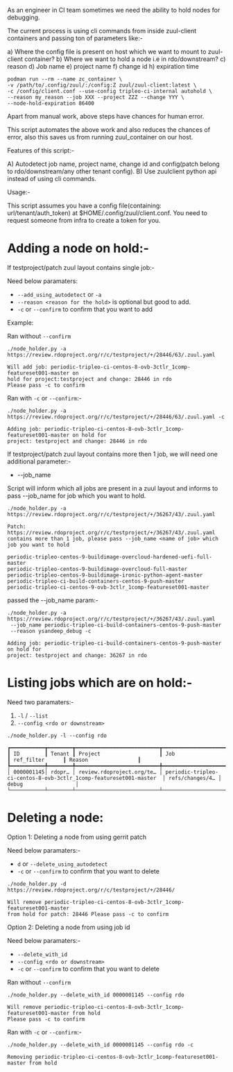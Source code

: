As an engineer in CI team sometimes we need the ability to hold nodes
for debugging.

The current process is using cli commands from inside zuul-client
containers and passing ton of parameters like:-

a) Where the config file is present on host which we want to mount to
   zuul-client container?
b) Where we want to hold a node i.e in rdo/downstream?
c) reason
d) Job name
e) project name
f) change id
h) expiration time

~~~
podman run --rm --name zc_container \
-v /path/to/.config/zuul/:/config:Z zuul/zuul-client:latest \
-c /config/client.conf --use-config tripleo-ci-internal autohold \
--reason my_reason --job XXX --project ZZZ --change YYY \
--node-hold-expiration 86400
~~~

Apart from manual work, above steps have chances for human error.

This script automates the above work and also reduces the chances
of error, also this saves us from running zuul_container on our host.

Features of this script:-

A) Autodetect job name, project name, change id and config(patch belong to
   rdo/downstream/any other tenant config).
B) Use zuulclient python api instead of using cli commands.

Usage:-

This script assumes you have a config file(containing: url/tenant/auth_token)
at $HOME/.config/zuul/client.conf. You need to request someone from
infra to create a token for you.

Adding a node on hold:-
======================

If testproject/patch zuul layout contains single job:-

Need below paramaters:
* `--add_using_autodetect` or `-a` <Gerrit patch link to zuul layout file>
* `--reason <reason for the hold>` is optional but good to add.
* `-c` or `--confirm` to confirm that you want to add

Example:

Ran without `--confirm`
~~~
./node_holder.py -a https://review.rdoproject.org/r/c/testproject/+/28446/63/.zuul.yaml

Will add job: periodic-tripleo-ci-centos-8-ovb-3ctlr_1comp-featureset001-master on
hold for project:testproject and change: 28446 in rdo
Please pass -c to confirm
~~~

Ran with `-c` or `--confirm`:-

~~~
./node_holder.py -a https://review.rdoproject.org/r/c/testproject/+/28446/63/.zuul.yaml -c

Adding job: periodic-tripleo-ci-centos-8-ovb-3ctlr_1comp-featureset001-master on hold for
project: testproject and change: 28446 in rdo
~~~


If testproject/patch zuul layout contains more then 1 job, we will need one
additional parameter:-

* --job_name <job name>

Script will inform which all jobs are present in a zuul layout and
informs to pass --job_name <name of job> for job which you want to hold.
~~~
./node_holder.py -a https://review.rdoproject.org/r/c/testproject/+/36267/43/.zuul.yaml

Patch: https://review.rdoproject.org/r/c/testproject/+/36267/43/.zuul.yaml
contains more than 1 job, please pass --job_name <name of job> which job you want to hold

periodic-tripleo-centos-9-buildimage-overcloud-hardened-uefi-full-master
periodic-tripleo-centos-9-buildimage-overcloud-full-master
periodic-tripleo-centos-9-buildimage-ironic-python-agent-master
periodic-tripleo-ci-build-containers-centos-9-push-master
periodic-tripleo-ci-centos-9-ovb-3ctlr_1comp-featureset001-master
~~~

passed the --job_name param:-
~~~
./node_holder.py -a https://review.rdoproject.org/r/c/testproject/+/36267/43/.zuul.yaml
 --job_name periodic-tripleo-ci-build-containers-centos-9-push-master
 --reason ysandeep_debug -c

Adding job: periodic-tripleo-ci-build-containers-centos-9-push-master on hold for
project: testproject and change: 36267 in rdo
~~~



Listing jobs which are on hold:-
==============================


Need two paramaters:-
1)  `-l` / `--list`
2) `--config <rdo or downstream>`

~~~
./node_holder.py -l --config rdo

┏━━━━━━━━━━━┳━━━━━━━━┳━━━━━━━━━━━━━━━━━━━━━━━━━━━┳━━━━━━━━━━━━━━━━━━━━━━━━━━━━━━━━━━━━━━━━━━━━━━━━━━━━━━━━━━━━━━━━━━━━┳━━━━━━━━━━━━━━━━━┳━━━━━━━━━━━━━━━━━━━━━━━┓
┃ ID        ┃ Tenant ┃ Project                   ┃ Job                                                                ┃ ref_filter      ┃ Reason                ┃
┡━━━━━━━━━━━╇━━━━━━━━╇━━━━━━━━━━━━━━━━━━━━━━━━━━━╇━━━━━━━━━━━━━━━━━━━━━━━━━━━━━━━━━━━━━━━━━━━━━━━━━━━━━━━━━━━━━━━━━━━━╇━━━━━━━━━━━━━━━━━╇━━━━━━━━━━━━━━━━━━━━━━━┩
│ 0000001145│ rdopr… │ review.rdoproject.org/te… │ periodic-tripleo-ci-centos-8-ovb-3ctlr_1comp-featureset001-master  │ refs/changes/4… │ debug                 │
└───────────┴────────┴───────────────────────────┴────────────────────────────────────────────────────────────────────┴─────────────────┴───────────────────────┘
~~~

Deleting a node:
================

Option 1:  Deleting a node from using gerrit patch

Need below paramaters:-
* `d` or `--delete_using_autodetect` <Gerrit patch url>
* `-c` or `--confirm` to confirm that you want to delete

~~~
./node_holder.py -d https://review.rdoproject.org/r/c/testproject/+/28446/

Will remove periodic-tripleo-ci-centos-8-ovb-3ctlr_1comp-featureset001-master
from hold for patch: 28446 Please pass -c to confirm
~~~


Option 2:  Deleting a node from using job id

Need below paramaters:-

* `--delete_with_id` <job id>
* `--config <rdo or downstream>`
* `-c` or `--confirm` to confirm that you want to delete

Ran without `--confirm`
~~~
./node_holder.py --delete_with_id 0000001145 --config rdo

Will remove periodic-tripleo-ci-centos-8-ovb-3ctlr_1comp-featureset001-master from hold
Please pass -c to confirm
~~~

Ran with `-c` or `--confirm`:-
~~~
./node_holder.py --delete_with_id 0000001145 --config rdo -c

Removing periodic-tripleo-ci-centos-8-ovb-3ctlr_1comp-featureset001-master from hold
~~~
